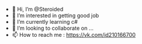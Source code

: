 - 👋 Hi, I’m @Steroided
- 👀 I’m interested in getting good job
- 🌱 I’m currently learning c#
- 💞️ I’m looking to collaborate on ...
- 📫 How to reach me : https://vk.com/id210166700

<!---
Steroided/Steroided is a ✨ special ✨ repository because its `README.md` (this file) appears on your GitHub profile.
You can click the Preview link to take a look at your changes.
--->
